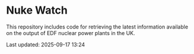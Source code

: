 # Nuke Watch

This repository includes code for retrieving the latest information available on the output of EDF nuclear power plants in the UK.

Last updated: 2025-09-17 13:24
